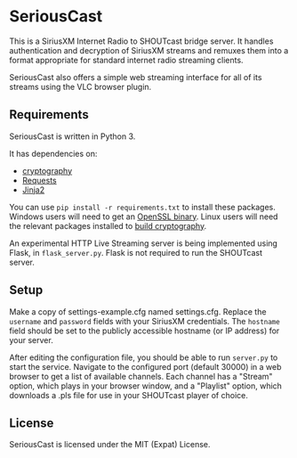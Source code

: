 # SeriousCast

This is a SiriusXM Internet Radio to SHOUTcast bridge server.
It handles authentication and decryption of SiriusXM streams and remuxes them
into a format appropriate for standard internet radio streaming clients.

SeriousCast also offers a simple web streaming interface for all of its streams
using the VLC browser plugin.

## Requirements

SeriousCast is written in Python 3.

It has dependencies on:
* [cryptography](https://cryptography.io/en/latest/)
* [Requests](http://docs.python-requests.org/en/latest/)
* [Jinja2](http://jinja.pocoo.org/docs/)

You can use `pip install -r requirements.txt` to install these packages. Windows users will need to
get an [OpenSSL binary](https://www.openssl.org/related/binaries.html). Linux users will need the
relevant packages installed to [build cryptography](https://cryptography.io/en/latest/installation/#building-cryptography-on-linux).

An experimental HTTP Live Streaming server is being implemented using Flask, in `flask_server.py`.
Flask is not required to run the SHOUTcast server.

## Setup

Make a copy of settings-example.cfg named settings.cfg.
Replace the `username` and `password` fields with your SiriusXM credentials.
The `hostname` field should be set to the publicly accessible hostname (or IP
address) for your server.

After editing the configuration file, you should be able to run `server.py`
to start the service. Navigate to the configured port (default 30000) in a web
browser to get a list of available channels. Each channel has a "Stream" option,
which plays in your browser window, and a "Playlist" option, which downloads
a .pls file for use in your SHOUTcast player of choice.

## License

SeriousCast is licensed under the MIT (Expat) License.
